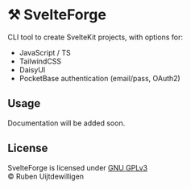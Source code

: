# ⚒ SvelteForge

CLI tool to create SvelteKit projects, with options for:

- JavaScript / TS
- TailwindCSS
- DaisyUI
- PocketBase authentication (email/pass, OAuth2)

## Usage

Documentation will be added soon.

## License

SvelteForge is licensed under [GNU GPLv3](https://www.gnu.org/licenses/gpl-3.0.html.en)<br />
© Ruben Uijtdewilligen
